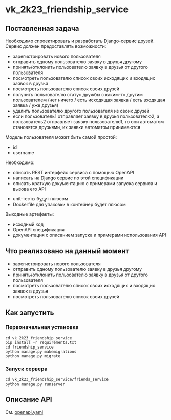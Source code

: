 # vk_2k23_friendship_service

## Поставленная задача
Необходимо спроектировать и разработать Django-сервис друзей.
Сервис должен предоставлять возможности:
- зарегистрировать нового пользователя
- отправить одному пользователю заявку в друзья другому
- принять/отклонить пользователю заявку в друзья от другого пользователя
- посмотреть пользователю список своих исходящих и входящих заявок в друзья
- посмотреть пользователю список своих друзей
- получить пользователю статус дружбы с каким-то другим пользователем (нет ничего / есть исходящая заявка / есть входящая заявка / уже друзья)
- удалить пользователю другого пользователя из своих друзей
- если пользователь1 отправляет заявку в друзья пользователю2, а пользователь2 отправляет заявку пользователю1, то они автоматом становятся друзьями, их заявки автоматом принимаются

Модель пользователя может быть самой простой:
- id
- username

Необходимо:
- описать REST интерфейс сервиса с помощью OpenAPI
- написать на Django сервис по этой спецификации
- описать краткую документацию с примерами запуска сервиса и вызова его АРІ
+ unit-тесты будут плюсом
+ Dockerfile для упаковки в контейнер будет плюсом

Выходные артефакты:
- исходный код
- OpenAPI спецификация
- документация с описанием запуска и примерами использования АРІ

## Что реализовано на данный момент
- зарегистрировать нового пользователя
- отправить одному пользователю заявку в друзья другому
- принять/отклонить пользователю заявку в друзья от другого пользователя
- посмотреть пользователю список своих исходящих и входящих заявок в друзья
- посмотреть пользователю список своих друзей

## Как запустить
### Первоначальная установка 
```
cd vk_2k23_friendship_service
pip install -r requirements.txt
cd friendship_service
python manage.py makemigrations
python manage.py migrate
```

### Запуск сервера
```
cd vk_2k23_friendship_service/friends_service
python manage.py runserver
```

## Описание API

См. [openapi.yaml](openapi.yaml)

